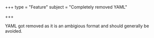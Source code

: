 +++
type = "Feature"
subject = "Completely removed YAML"

+++

YAML got removed as it is an ambigious format and should generally be avoided.
